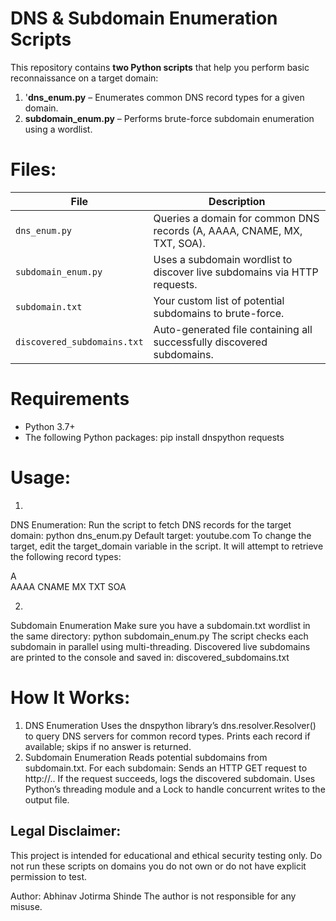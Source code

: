 # DNS & Subdomain Enumeration Scripts

This repository contains **two Python scripts** that help you perform basic reconnaissance on a target domain:

1. '**dns_enum.py** – Enumerates common DNS record types for a given domain.  
2. **subdomain_enum.py** – Performs brute-force subdomain enumeration using a wordlist.


# Files:

| File | Description |
|------|------------|
| `dns_enum.py` | Queries a domain for common DNS records (A, AAAA, CNAME, MX, TXT, SOA). |
| `subdomain_enum.py` | Uses a subdomain wordlist to discover live subdomains via HTTP requests. |
| `subdomain.txt` | Your custom list of potential subdomains to brute-force. |
| `discovered_subdomains.txt` | Auto-generated file containing all successfully discovered subdomains. |


# Requirements

- Python 3.7+
- The following Python packages:
  pip install dnspython requests

  
# Usage:

1.
DNS Enumeration:
Run the script to fetch DNS records for the target domain:
python dns_enum.py
Default target: youtube.com
To change the target, edit the target_domain variable in the script.
It will attempt to retrieve the following record types:

A<br>
AAAA
CNAME
MX
TXT
SOA


2.
Subdomain Enumeration
Make sure you have a subdomain.txt wordlist in the same directory:
python subdomain_enum.py
The script checks each subdomain in parallel using multi-threading.
Discovered live subdomains are printed to the console and saved in:
discovered_subdomains.txt

# How It Works:
1. DNS Enumeration
Uses the dnspython library’s dns.resolver.Resolver() to query DNS servers for common record types.
Prints each record if available; skips if no answer is returned.
2. Subdomain Enumeration
Reads potential subdomains from subdomain.txt.
For each subdomain:
Sends an HTTP GET request to http://<subdomain>.<domain>.
If the request succeeds, logs the discovered subdomain.
Uses Python’s threading module and a Lock to handle concurrent writes to the output file.

## Legal Disclaimer:
This project is intended for educational and ethical security testing only.
Do not run these scripts on domains you do not own or do not have explicit permission to test.

Author: Abhinav Jotirma Shinde
The author is not responsible for any misuse.


